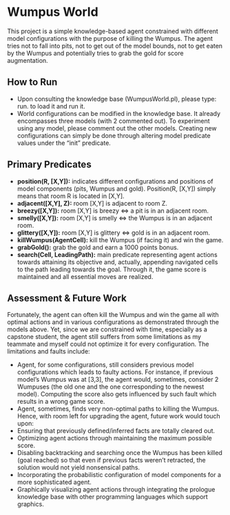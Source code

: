 # Wumpus World
This project is a simple knowledge-based agent constrained with different model configurations with the purpose of killing the Wumpus. The agent tries not to fall into pits, not to get out of the model bounds, not to get eaten by the Wumpus and potentially tries to grab the gold for score augmentation.
## How to Run
- Upon consulting the knowledge base (WumpusWorld.pl), please type: run.  to load it and run it.
- World configurations can be modified in the knowledge base. It already encompasses three models (with 2 commented out). To experiment using any model, please comment out the other models. Creating new configurations can simply be done through altering model predicate values under the “init” predicate.
## Primary Predicates
- **position(R, [X,Y]):** indicates different configurations and positions of model components (pits, Wumpus and gold). Position(R, [X,Y]) simply means that room R is located in [X,Y].
- **adjacent([X,Y], Z):** room [X,Y] is adjacent to room Z.
- **breezy([X,Y]):** room [X,Y] is breezy <=> a pit is in an adjacent room.
- **smelly([X,Y]):** room [X,Y] is smelly <=> the Wumpus is in an adjacent room.
- **glittery([X,Y]):** room [X,Y] is glittery <=> gold is in an adjacent room.
- **killWumpus(AgentCell):** kill the Wumpus (if facing it) and win the game.
- **grabGold():** grab the gold and earn a 1000 points bonus.
- **search(Cell, LeadingPath):** main predicate representing agent actions towards attaining its objective and, actually, appending navigated cells to the path leading towards the goal. Through it, the game score is maintained and all essential moves are realized.
## Assessment & Future Work
Fortunately, the agent can often kill the Wumpus and win the game all with optimal actions and in various configurations as demonstrated through the models above. Yet, since we are constrained with time, especially as a capstone student, the agent still suffers from some limitations as my teammate and myself could not optimize it for every configuration. The limitations and faults include:
- Agent, for some configurations, still considers previous model configurations which leads to faulty actions. For instance, if previous model’s Wumpus was at [3,3], the agent would, sometimes, consider 2 Wumpuses (the old one and the one corresponding to the newest model). Computing the score also gets influenced by such fault which results in a wrong game score.
- Agent, sometimes, finds very non-optimal paths to killing the Wumpus.
Hence, with room left for upgrading the agent, future work would touch upon:
- Ensuring that previously defined/inferred facts are totally cleared out.
- Optimizing agent actions through maintaining the maximum possible score.
- Disabling backtracking and searching once the Wumpus has been killed (goal reached) so that even if previous facts weren’t retracted, the solution would not yield nonsensical paths.
- Incorporating the probabilistic configuration of model components for a more sophisticated agent.
- Graphically visualizing agent actions through integrating the prologue knowledge base with other programming languages which support graphics.
